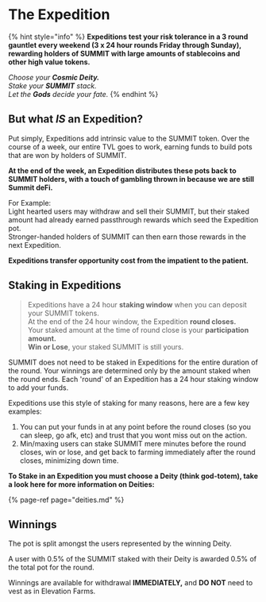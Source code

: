 # The Expedition

{% hint style="info" %}
**Expeditions test your risk tolerance in a 3 round gauntlet every weekend \(3 x 24 hour rounds Friday through Sunday\), rewarding holders of SUMMIT with large amounts of stablecoins and other high value tokens.**

_Choose your **Cosmic Deity.**  
Stake your **SUMMIT** stack.  
Let the **Gods** decide your fate._
{% endhint %}

## But what _IS_ an Expedition?

Put simply, Expeditions add intrinsic value to the SUMMIT token. Over the course of a week, our entire TVL goes to work, earning funds to build pots that are won by holders of SUMMIT.   
  
**At the end of the week, an Expedition distributes these pots back to SUMMIT holders, with a touch of gambling thrown in because we are still Summit deFi.**

For Example:  
Light hearted users may withdraw and sell their SUMMIT, but their staked amount had already earned passthrough rewards which seed the Expedition pot.  
Stronger-handed holders of SUMMIT can then earn those rewards in the next Expedition.  
  
**Expeditions transfer opportunity cost from the impatient to the patient.**

## Staking in Expeditions

> Expeditions have a 24 hour **staking window** when you can deposit your SUMMIT tokens.  
> At the end of the 24 hour window, the Expedition **round closes.**  
> Your staked amount at the time of round close is your **participation amount.  
> Win or Lose**, your staked SUMMIT is still yours.

SUMMIT does not need to be staked in Expeditions for the entire duration of the round. Your winnings are determined only by the amount staked when the round ends. Each 'round' of an Expedition has a 24 hour staking window to add your funds.

Expeditions use this style of staking for many reasons, here are a few key examples:

1. You can put your funds in at any point before the round closes \(so you can sleep, go afk, etc\) and trust that you wont miss out on the action.
2. Min/maxing users can stake SUMMIT mere minutes before the round closes, win or lose, and get back to farming immediately after the round closes, minimizing down time.

**To Stake in an Expedition you must choose a Deity \(think god-totem\), take a look here for more information on Deities:**

{% page-ref page="deities.md" %}

## Winnings

The pot is split amongst the users represented by the winning Deity.

A user with 0.5% of the SUMMIT staked with their Deity is awarded 0.5% of the total pot for the round.

Winnings are available for withdrawal **IMMEDIATELY,** and **DO NOT** need to vest as in Elevation Farms.

